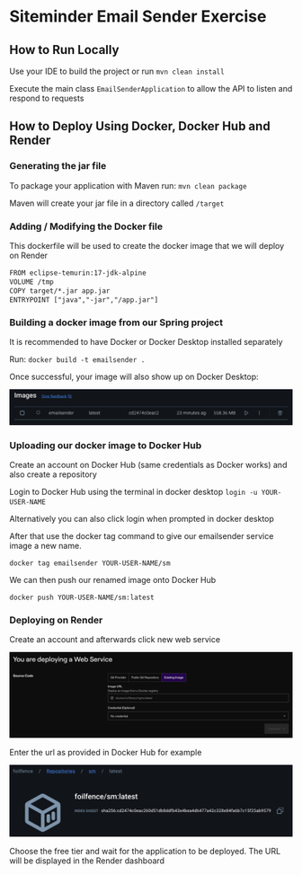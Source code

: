 # Siteminder Email Sender Exercise
## How to Run Locally
Use your IDE to build the project or run `mvn clean install`


Execute the main class `EmailSenderApplication` to allow the API to listen and respond to requests

## How to Deploy Using Docker, Docker Hub and Render

### Generating the jar file
To package your application with Maven run: `mvn clean package`

Maven will create your jar file in a directory called `/target`

### Adding / Modifying the Docker file
This dockerfile will be used to create the docker image that we will deploy on Render
```
FROM eclipse-temurin:17-jdk-alpine
VOLUME /tmp
COPY target/*.jar app.jar
ENTRYPOINT ["java","-jar","/app.jar"]
```

### Building a docker image from our Spring project
It is recommended to have Docker or Docker Desktop installed separately

Run: `docker build -t emailsender .` 

Once successful, your image will also show up on Docker Desktop:

![](images/docker-image.png)

### Uploading our docker image to Docker Hub
Create an account on Docker Hub (same credentials as Docker works) and also create a repository

Login to Docker Hub using the terminal in docker desktop ```login -u YOUR-USER-NAME```

Alternatively you can also click login when prompted in docker desktop

After that use the docker tag command to give our emailsender service image a new name.

```
docker tag emailsender YOUR-USER-NAME/sm
```

We can then push our renamed image onto Docker Hub

```
docker push YOUR-USER-NAME/sm:latest
```

### Deploying on Render
Create an account and afterwards click new web service

![](images/render-image.png)

Enter the url as provided in Docker Hub for example

![](images/docker-hub-image.png)

Choose the free tier and wait for the application to be deployed. The URL will be displayed in the Render dashboard

